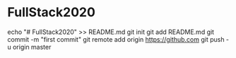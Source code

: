 # FullStack2020
echo "# FullStack2020" >> README.md
git init
git add README.md
git commit -m "first commit"
git remote add origin https://github.com
git push -u origin master

